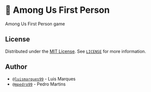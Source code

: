 # :gun: Among Us First Person

Among Us First Person game

## License

Distributed under the [MIT License](https://choosealicense.com/licenses/mit/). See [`LICENSE`](./LICENSE) for more information.

## Author

* [`@luismarques99`](https://github.com/luismarques99) - Luis Marques
* [`@mpedro99`](https://github.com/mpedro99) - Pedro Martins
